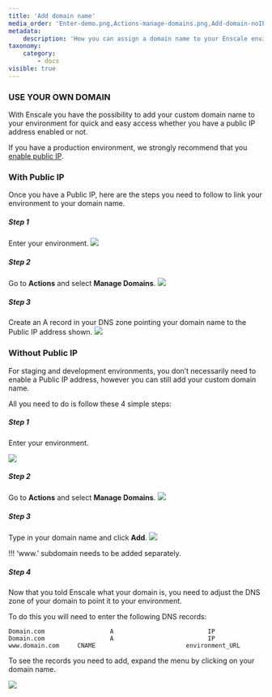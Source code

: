 ```yaml
---
title: 'Add domain name'
media_order: 'Enter-demo.png,Actions-manage-domains.png,Add-domain-noIP.png,NoIP-DNS-for-domain.png,Add-domain-DNS-withIP.png'
metadata:
    description: 'How you can assign a domain name to your Enscale environment - with and without public IP address.'
taxonomy:
    category:
        - docs
visible: true
---
```


### USE YOUR OWN DOMAIN

With Enscale you have the possibility to add your custom domain name to your environment for quick and easy access whether you have a public IP address enabled or not.

If you have a production environment, we strongly recommend that you [enable public IP](/features/ip-addresses).

### With Public IP

Once you have a Public IP, here are the steps you need to follow to link your environment to your domain name.

##### Step 1

Enter your environment.
![](Enter-demo.png)

##### Step 2

Go to **Actions** and select **Manage Domains**.
![](Actions-manage-domains.png)

##### Step 3

Create an A record in your DNS zone pointing your domain name to the Public IP address shown.
![](Add-domain-DNS-withIP.png)

### Without Public IP

For staging and development environments, you don’t necessarily need to enable a Public IP address, however you can still add your custom domain name.

All you need to do is follow these 4 simple steps:

##### Step 1

Enter your environment.

![](Enter-demo.png)
##### Step 2

Go to **Actions** and select **Manage Domains**.
![](Actions-manage-domains.png)

##### Step 3

Type in your domain name and click **Add**.
![](Add-domain-noIP.png)

!!! ‘www.’ subdomain needs to be added separately.

##### Step 4

Now that you told Enscale what your domain is, you need to adjust the DNS zone of your domain to point it to your environment.

To do this you will need to enter the following DNS records:
```
Domain.com                  A                          IP
Domain.com                  A                          IP
www.domain.com     CNAME                         environment_URL
```
To see the records you need to add, expand the menu by clicking on your domain name.

![](NoIP-DNS-for-domain.png)

 
